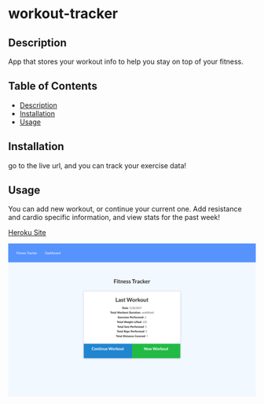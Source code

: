 # workout-tracker

## Description
App that stores your workout info to help you stay on top of your fitness.

## Table of Contents
- [Description](description)
- [Installation](Installation)
- [Usage](Usage)

## Installation
go to the live url, and you can track your exercise data!

## Usage
You can add new workout, or continue your current one. Add resistance and cardio specific information, and view stats for the past week!

[Heroku Site](https://aqueous-garden-06271.herokuapp.com/)

![ScreenShot](assets/Capture.PNG)